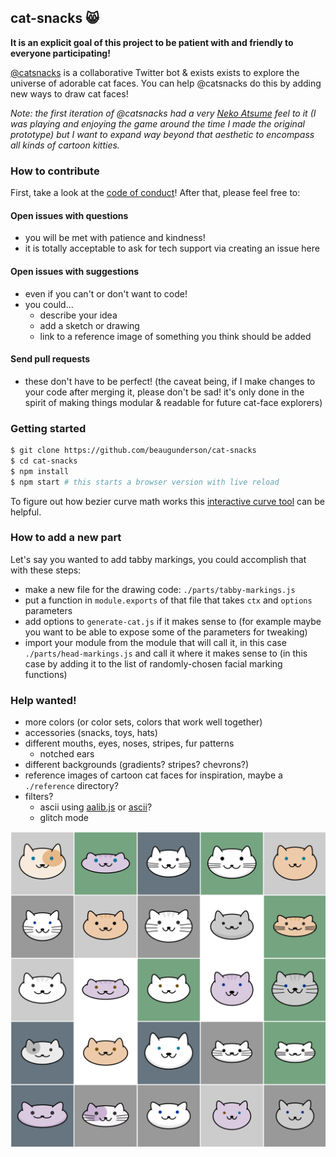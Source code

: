 ## cat-snacks 😸

**It is an explicit goal of this project to be patient with and friendly to
everyone participating!**

[@catsnacks](https://twitter.com/catsnacks) is a collaborative Twitter bot &
exists exists to explore the universe of adorable cat faces. You can help
@catsnacks do this by adding new ways to draw cat faces!

*Note: the first iteration of @catsnacks had a very [Neko Atsume][neko] feel to
it (I was playing and enjoying the game around the time I made the original
prototype) but I want to expand way beyond that aesthetic to encompass all
kinds of cartoon kitties.*

[neko]: https://itunes.apple.com/us/app/neko-atsume-kitty-collector/id923917775?mt=8

### How to contribute

First, take a look at the [code of conduct](CODE_OF_CONDUCT.md)! After that,
please feel free to:

#### Open issues with questions

- you will be met with patience and kindness!
- it is totally acceptable to ask for tech support via creating an issue here

#### Open issues with suggestions

- even if you can't or don't want to code!
- you could...
  - describe your idea
  - add a sketch or drawing
  - link to a reference image of something you think should be added

#### Send pull requests

- these don't have to be perfect! (the caveat being, if I make changes to your
  code after merging it, please don't be sad! it's only done in the spirit of
  making things modular & readable for future cat-face explorers)

### Getting started

```sh
$ git clone https://github.com/beaugunderson/cat-snacks
$ cd cat-snacks
$ npm install
$ npm start # this starts a browser version with live reload
```

To figure out how bezier curve math works this [interactive curve tool][tool]
can be helpful.

[tool]: http://blogs.sitepointstatic.com/examples/tech/canvas-curves/bezier-curve.html

### How to add a new part

Let's say you wanted to add tabby markings, you could accomplish that with
these steps:

- make a new file for the drawing code: `./parts/tabby-markings.js`
- put a function in `module.exports` of that file that takes `ctx` and
  `options` parameters
- add options to `generate-cat.js` if it makes sense to (for example maybe you
  want to be able to expose some of the parameters for tweaking)
- import your module from the module that will call it, in this case
  `./parts/head-markings.js` and call it where it makes sense to (in this case
  by adding it to the list of randomly-chosen facial marking functions)

### Help wanted!

- more colors (or color sets, colors that work well together)
- accessories (snacks, toys, hats)
- different mouths, eyes, noses, stripes, fur patterns
  - notched ears
- different backgrounds (gradients? stripes? chevrons?)
- reference images of cartoon cat faces for inspiration, maybe a `./reference`
  directory?
- filters?
  - ascii using [aalib.js](https://github.com/moriyoshi/aalib.js) or
    [ascii](http://npm.im/ascii)?
  - glitch mode

![a 5x5 grid of adorable cat faces](/examples/output-grid.png)
